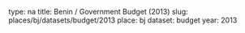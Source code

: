 type: na
title: Benin / Government Budget (2013)
slug: places/bj/datasets/budget/2013
place: bj
dataset: budget
year: 2013
